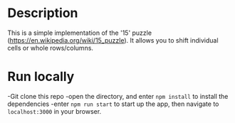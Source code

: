 # Description
This is a simple implementation of the '15' puzzle (https://en.wikipedia.org/wiki/15_puzzle).  It allows you to shift individual cells or whole rows/columns.

# Run locally
-Git clone this repo 
-open the directory, and enter `npm install` to install the dependencies
-enter `npm run start` to start up the app, then navigate to `localhost:3000` in your browser.
